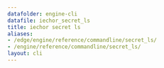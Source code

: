 ```yaml
---
datafolder: engine-cli
datafile: iechor_secret_ls
title: iechor secret ls
aliases:
- /edge/engine/reference/commandline/secret_ls/
- /engine/reference/commandline/secret_ls/
layout: cli
---
```


<!--
This page is automatically generated from iEchor's source code. If you want to
suggest a change to the text that appears here, open a ticket or pull request
in the source repository on GitHub:

https://github.com/iechor/cli
-->
